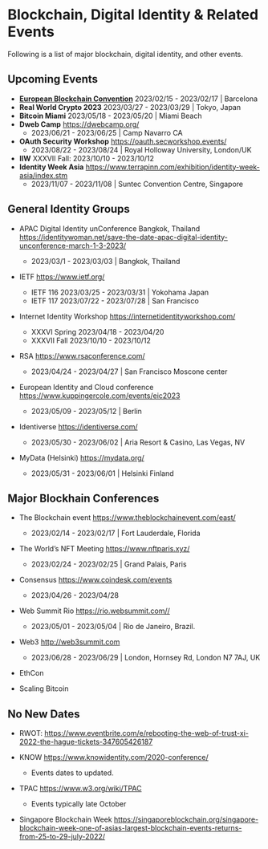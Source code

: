 # Blockchain, Digital Identity & Related Events

Following is a list of major blockchain, digital identity, and other events.

## Upcoming Events

* **[European Blockchain Convention](https://eblockchainconvention.com)** 2023/02/15 - 2023/02/17 | Barcelona
* **Real World Crypto 2023** 2023/03/27 - 2023/03/29 | Tokyo, Japan
* **Bitcoin Miami** 2023/05/18 - 2023/05/20 | Miami Beach
* **Dweb Camp** <https://dwebcamp.org/>
    * 2023/06/21 - 2023/06/25 | Camp Navarro CA
* **OAuth Security Workshop** <https://oauth.secworkshop.events/>
    * 2023/08/22 - 2023/08/24 | Royal Holloway University, London/UK
* **IIW** XXXVII Fall: 2023/10/10 - 2023/10/12     
* **Identity Week Asia** <https://www.terrapinn.com/exhibition/identity-week-asia/index.stm>
    * 2023/11/07 - 2023/11/08 | Suntec Convention Centre, Singapore

## General Identity Groups

* APAC Digital Identity unConference Bangkok, Thailand <https://identitywoman.net/save-the-date-apac-digital-identity-unconference-march-1-3-2023/>
    * 2023/03/1 - 2023/03/03 | Bangkok, Thailand

* IETF <https://www.ietf.org/> 
    * IETF 116 2023/03/25 - 2023/03/31 | Yokohama Japan
    * IETF 117 2023/07/22 - 2023/07/28 | San Francisco 

* Internet Identity Workshop <https://internetidentityworkshop.com/>
    * XXXVI Spring 2023/04/18 - 2023/04/20
    * XXXVII Fall 2023/10/10 - 2023/10/12 

* RSA <https://www.rsaconference.com/>
    * 2023/04/24 - 2023/04/27 | San Francisco Moscone center 

* European Identity and Cloud conference <https://www.kuppingercole.com/events/eic2023>
    * 2023/05/09 - 2023/05/12 | Berlin

* Identiverse <https://identiverse.com/>
    * 2023/05/30 - 2023/06/02 | Aria Resort & Casino, Las Vegas, NV

* MyData (Helsinki) <https://mydata.org/>
    * 2023/05/31 - 2023/06/01 | Helsinki Finland

## Major Blockhain Conferences

* The Blockchain event <https://www.theblockchainevent.com/east/>
    * 2023/02/14 - 2023/02/17 | Fort Lauderdale, Florida

* The World’s NFT Meeting <https://www.nftparis.xyz/>
    * 2023/02/24 - 2023/02/25 | Grand Palais, Paris

* Consensus <https://www.coindesk.com/events>
    * 2023/04/26 - 2023/04/28

* Web Summit Rio <https://rio.websummit.com//>   
    * 2023/05/01 - 2023/05/04 | Rio de Janeiro, Brazil.   

* Web3 <http://web3summit.com>   
    * 2023/06/28 - 2023/06/29 | London, Hornsey Rd, London N7 7AJ, UK

* EthCon
* Scaling Bitcoin

## No New Dates

* RWOT: https://www.eventbrite.com/e/rebooting-the-web-of-trust-xi-2022-the-hague-tickets-347605426187

* KNOW <https://www.knowidentity.com/2020-conference/>
    * Events dates to updated.

* TPAC <https://www.w3.org/wiki/TPAC>
    * Events typically late October  

* Singapore Blockchain Week <https://singaporeblockchain.org/singapore-blockchain-week-one-of-asias-largest-blockchain-events-returns-from-25-to-29-july-2022/>  